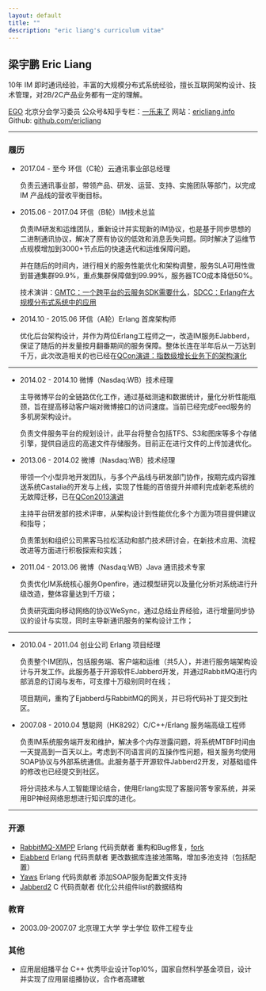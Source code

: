 ```yaml
---
layout: default
title: ""
description: "eric liang's curriculum vitae"
---
```


## 梁宇鹏 Eric Liang

10年 IM 即时通讯经验，丰富的大规模分布式系统经验，擅长互联网架构设计、技术管理，对2B/2C产品业务都有一定的理解。

[EGO](https://ego.geekbang.org) 北京分会学习委员 公众号&知乎专栏：[一乐来了](https://zhuanlan.zhihu.com/yilecoming) 网站：[ericliang.info](http://ericliang.info) Github: [github.com/ericliang](https://github.com/ericliang)

---

### 履历

* 2017.04 - 至今 环信（C轮）云通讯事业部总经理

	负责云通讯事业部，带领产品、研发、运营、支持、实施团队等部门，以完成 IM 产品线的营收平衡目标。

* 2015.06 - 2017.04 环信（B轮）IM技术总监

	负责IM研发和运维团队，重新设计并实现新的IM协议，也是基于同步思想的二进制通讯协议，解决了原有协议的低效和消息丢失问题。同时解决了运维节点规模增加到3000+节点后的快速迭代和运维保障问题。

	并在随后的时间内，进行相关的服务性能优化和架构调整，服务SLA可用性做到普通集群99.9%，重点集群保障做到99.99%，服务器TCO成本降低50%。

	技术演讲：[GMTC：一个跨平台的云服务SDK需要什么]()，[SDCC：Erlang在大规模分布式系统中的应用]()

* 2014.10 - 2015.06 环信（A轮）Erlang 首席架构师

	优化后台架构设计，并作为两位Erlang工程师之一，改造IM服务EJabberd，保证了随后的并发量按月翻番期间的服务保障。整体长连在半年后从一万达到千万，此次改造相关的也已经在[QCon演讲：指数级增长业务下的架构演化](http://www.infoq.com/cn/presentations/service-structure-transformation-under-the-exponential-growth-service)

---

* 2014.02 - 2014.10 微博（Nasdaq:WB）技术经理

	主导微博平台的全链路优化工作，通过基础测速和数据统计，量化分析性能瓶颈，旨在提高移动客户端对微博接口的访问速度。当前已经完成Feed服务的多机房架构设计。

	负责文件服务平台的规划设计，此平台将整合包括TFS、S3和图床等多个存储引擎，提供自适应的高速文件存储服务。目前正在进行文件的上传加速优化。

* 2013.06 - 2014.02 微博（Nasdaq:WB）技术经理

	带领一个小型异地开发团队，与多个产品线与研发部门协作，按期完成内容推送系统Castalia的开发与上线，实现了性能的百倍提升并顺利完成新老系统的无故障迁移，已在[QCon2013演讲](www.infoq.com/cn/presentations/high-performance-services-practice-based-on-cell-architecture)

	主持平台研发部的技术评审，从架构设计到性能优化多个方面为项目提供建议和指导；

	负责策划和组织公司黑客马拉松活动和部门技术研讨会，在新技术应用、流程改进等方面进行积极探索和实践；

* 2011.04 - 2013.06 微博（Nasdaq:WB）Java 通讯技术专家

	负责优化IM系统核心服务Openfire，通过模型研究以及量化分析对系统进行升级改造，整体容量达到千万级；

	负责研究面向移动网络的协议WeSync，通过总结业界经验，进行增量同步协议的设计与实现，同时主导新通讯服务的架构设计工作；

---

* 2010.04 - 2011.04 创业公司 Erlang 项目经理

	负责整个IM团队，包括服务端、客户端和运维（共5人），并进行服务端架构设计与开发工作。此服务基于开源软件EJabberd开发，并通过RabbitMQ进行内部消息的订阅与发布，可支撑十万级别同时在线；

	项目期间，重构了Ejabberd与RabbitMQ的网关，并已将代码补丁提交到社区。


* 2007.08 - 2010.04 慧聪网（HK8292）C/C++/Erlang 服务端高级工程师

	负责IM系统服务端开发和维护，解决多个内存泄露问题，将系统MTBF时间由一天提高到一百天以上。考虑到不同语言间的互操作性问题，相关服务均使用SOAP协议与外部系统通信。此服务基于开源软件Jabberd2开发，对基础组件的修改也已经提交到社区。

	将分词技术与人工智能理论结合，使用Erlang实现了客服问答专家系统，并采用BP神经网络思想进行知识库的进化。

---

### 开源

* [RabbitMQ-XMPP](http://www.rabbitmq.com/devtools.html#miscellaneous) Erlang 代码贡献者 重构和Bug修复，[fork](https://github.com/ericliang/rabbitmq-xmpp)
* [Ejabberd](http://www.ejabberd.im/) Erlang 代码贡献者 更改数据库连接池策略，增加多池支持（包括配置）
* [Yaws](http://yaws.hyber.org/) Erlang 代码贡献者 添加SOAP服务配置文件支持
* [Jabberd2](http://codex.xiaoka.com/wiki/jabberd2:start) C 代码贡献者 优化公共组件list的数据结构

### 教育

* 2003.09-2007.07 北京理工大学 学士学位 软件工程专业

### 其他

* 应用层组播平台 C++ 优秀毕业设计Top10%，国家自然科学基金项目，设计并实现了应用层组播协议，合作者高建敏
